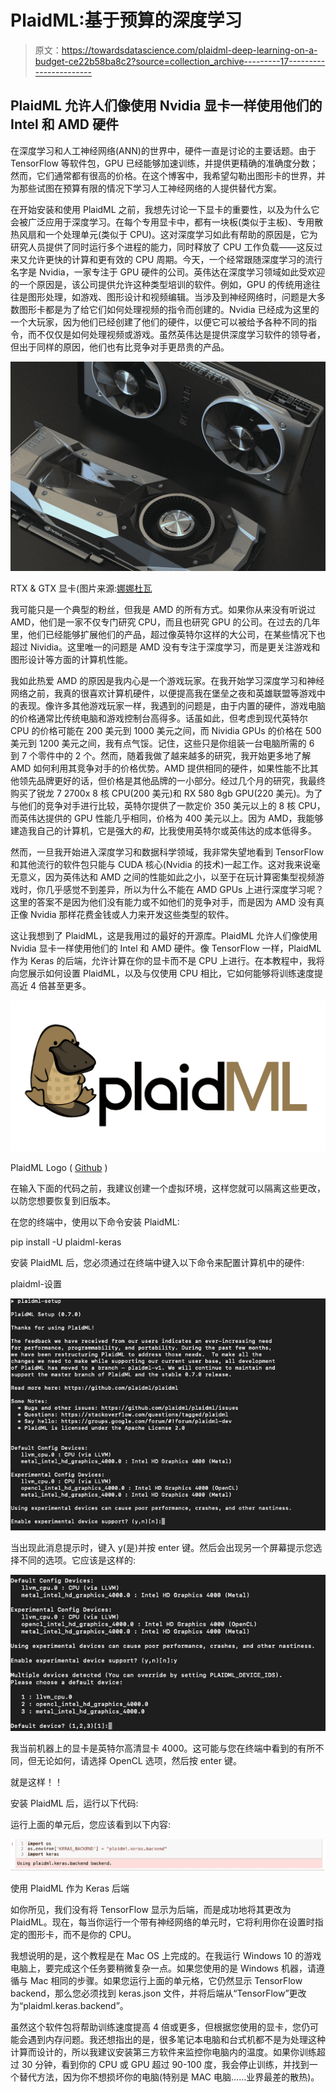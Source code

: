 # PlaidML:基于预算的深度学习

> 原文：<https://towardsdatascience.com/plaidml-deep-learning-on-a-budget-ce22b58ba8c2?source=collection_archive---------17----------------------->

## PlaidML 允许人们像使用 Nvidia 显卡一样使用他们的 Intel 和 AMD 硬件

在深度学习和人工神经网络(ANN)的世界中，硬件一直是讨论的主要话题。由于 TensorFlow 等软件包，GPU 已经能够加速训练，并提供更精确的准确度分数；然而，它们通常都有很高的价格。在这个博客中，我希望勾勒出图形卡的世界，并为那些试图在预算有限的情况下学习人工神经网络的人提供替代方案。

在开始安装和使用 PlaidML 之前，我想先讨论一下显卡的重要性，以及为什么它会被广泛应用于深度学习。在每个专用显卡中，都有一块板(类似于主板)、专用散热风扇和一个处理单元(类似于 CPU)。这对深度学习如此有帮助的原因是，它为研究人员提供了同时运行多个进程的能力，同时释放了 CPU 工作负载——这反过来又允许更快的计算和更有效的 CPU 周期。今天，一个经常跟随深度学习的流行名字是 Nvidia，一家专注于 GPU 硬件的公司。英伟达在深度学习领域如此受欢迎的一个原因是，该公司提供允许这种类型培训的软件。例如，GPU 的传统用途往往是图形处理，如游戏、图形设计和视频编辑。当涉及到神经网络时，问题是大多数图形卡都是为了给它们如何处理视频的指令而创建的。Nvidia 已经成为这里的一个大玩家，因为他们已经创建了他们的硬件，以便它可以被给予各种不同的指令，而不仅仅是如何处理视频或游戏。虽然英伟达是提供深度学习软件的领导者，但出于同样的原因，他们也有比竞争对手更昂贵的产品。

![](img/b685798e94d0e8b7cf06c066bbb9a349.png)

RTX & GTX 显卡(图片来源:[娜娜杜瓦](https://unsplash.com/photos/A1blvxJxGU0)

我可能只是一个典型的粉丝，但我是 AMD 的所有方式。如果你从来没有听说过 AMD，他们是一家不仅专门研究 CPU，而且也研究 GPU 的公司。在过去的几年里，他们已经能够扩展他们的产品，超过像英特尔这样的大公司，在某些情况下也超过 Nividia。这里唯一的问题是 AMD 没有专注于深度学习，而是更关注游戏和图形设计等方面的计算机性能。

我如此热爱 AMD 的原因是我内心是一个游戏玩家。在我开始学习深度学习和神经网络之前，我真的很喜欢计算机硬件，以便提高我在堡垒之夜和英雄联盟等游戏中的表现。像许多其他游戏玩家一样，我遇到的问题是，由于内置的硬件，游戏电脑的价格通常比传统电脑和游戏控制台高得多。话虽如此，但考虑到现代英特尔 CPU 的价格可能在 200 美元到 1000 美元之间，而 Nividia GPUs 的价格在 500 美元到 1200 美元之间，我有点气馁。记住，这些只是你组装一台电脑所需的 6 到 7 个零件中的 2 个。然而，随着我做了越来越多的研究，我开始更多地了解 AMD 如何利用其竞争对手的价格优势。AMD 提供相同的硬件，如果性能不比其他领先品牌更好的话，但价格是其他品牌的一小部分。经过几个月的研究，我最终购买了锐龙 7 2700x 8 核 CPU(200 美元)和 RX 580 8gb GPU(220 美元)。为了与他们的竞争对手进行比较，英特尔提供了一款定价 350 美元以上的 8 核 CPU，而英伟达提供的 GPU 性能几乎相同，价格为 400 美元以上。因为 AMD，我能够建造我自己的计算机，它是强大的*和*，比我使用英特尔或英伟达的成本低得多。

然而，一旦我开始进入深度学习和数据科学领域，我非常失望地看到 TensorFlow 和其他流行的软件包只能与 CUDA 核心(Nvidia 的技术)一起工作。这对我来说毫无意义，因为英伟达和 AMD 之间的性能如此之小，以至于在玩计算密集型视频游戏时，你几乎感觉不到差异，所以为什么不能在 AMD GPUs 上进行深度学习呢？这里的答案不是因为他们没有能力或不如他们的竞争对手，而是因为 AMD 没有真正像 Nvidia 那样花费金钱或人力来开发这些类型的软件。

这让我想到了 PlaidML，这是我用过的最好的开源库。PlaidML 允许人们像使用 Nvidia 显卡一样使用他们的 Intel 和 AMD 硬件。像 TensorFlow 一样，PlaidML 作为 Keras 的后端，允许计算在你的显卡而不是 CPU 上进行。在本教程中，我将向您展示如何设置 PlaidML，以及与仅使用 CPU 相比，它如何能够将训练速度提高近 4 倍甚至更多。

![](img/5124c5ee655a8573ac8707eaca28ad56.png)

PlaidML Logo ( [Github](https://github.com/plaidml/plaidml) )

在输入下面的代码之前，我建议创建一个虚拟环境，这样您就可以隔离这些更改，以防您想要恢复到旧版本。

在您的终端中，使用以下命令安装 PlaidML:

pip install -U plaidml-keras

安装 PlaidML 后，您必须通过在终端中键入以下命令来配置计算机中的硬件:

plaidml-设置

![](img/822f088c4e8a4e5f382eaf37dd38fd2d.png)

当出现此消息提示时，键入 y(是)并按 enter 键。然后会出现另一个屏幕提示您选择不同的选项。它应该是这样的:

![](img/bea846ee092eb98b0af267a5c570b959.png)

我当前机器上的显卡是英特尔高清显卡 4000。这可能与您在终端中看到的有所不同，但无论如何，请选择 OpenCL 选项，然后按 enter 键。

就是这样！！

安装 PlaidML 后，运行以下代码:

运行上面的单元后，您应该看到以下内容:

![](img/6d6b663d3e7b5f0e7ed4470e39e9f542.png)

使用 PlaidML 作为 Keras 后端

如你所见，我们没有将 TensorFlow 显示为后端，而是成功地将其更改为 PlaidML。现在，每当你运行一个带有神经网络的单元时，它将利用你在设置时指定的图形卡，而不是你的 CPU。

我想说明的是，这个教程是在 Mac OS 上完成的。在我运行 Windows 10 的游戏电脑上，要完成这个任务要稍微复杂一点。如果您使用的是 Windows 机器，请遵循与 Mac 相同的步骤。如果您运行上面的单元格，它仍然显示 TensorFlow backend，那么您必须找到 keras.json 文件，并将后端从“TensorFlow”更改为“plaidml.keras.backend”。

虽然这个软件包将帮助训练速度提高 4 倍或更多，但根据您使用的显卡，您仍可能会遇到内存问题。我还想指出的是，很多笔记本电脑和台式机都不是为处理这种计算而设计的，所以我建议安装第三方软件来监控你电脑内的温度。如果你训练超过 30 分钟，看到你的 CPU 或 GPU 超过 90-100 度，我会停止训练，并找到一个替代方法，因为你不想损坏你的电脑(特别是 MAC 电脑……业界最差的散热)。